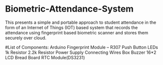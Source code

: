 # Biometric-Attendance-System
This presents a simple and portable approach to student attendance in the form of an Internet of Things (IOT) based system that records the attendance using fingerprint based biometric scanner and stores them securely over cloud.

#List of Components:
Arduino
Fingerprint Module – R307
Push Button
LEDs
1k Resistor
2.2k Resistor
Power Supply
Connecting Wires
Box
Buzzer
16*2 LCD
Bread Board
RTC Module(DS3231)

